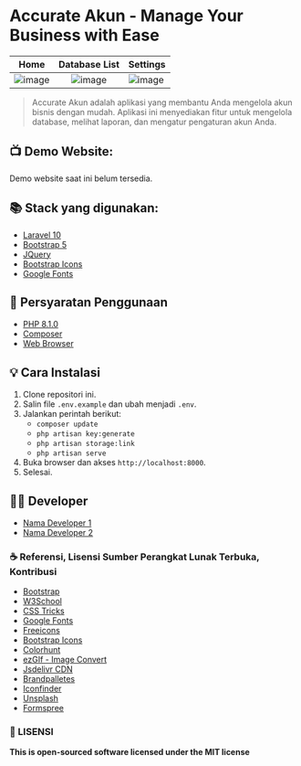 # Accurate Akun - Manage Your Business with Ease

| Home        | Database List | Settings    |
| ----------- | :-----------: | ----------- |
| ![image](#) |  ![image](#)  | ![image](#) |

> Accurate Akun adalah aplikasi yang membantu Anda mengelola akun bisnis dengan mudah. Aplikasi ini menyediakan fitur untuk mengelola database, melihat laporan, dan mengatur pengaturan akun Anda.

## 📺 Demo Website:

Demo website saat ini belum tersedia.

## 📚 Stack yang digunakan:

-   [Laravel 10](https://laravel.com/docs/10.x)
-   [Bootstrap 5](https://getbootstrap.com/docs/5.0/getting-started/introduction/)
-   [JQuery](https://jquery.com/)
-   [Bootstrap Icons](https://icons.getbootstrap.com/)
-   [Google Fonts](https://fonts.google.com/)

## 📝 Persyaratan Penggunaan

-   [PHP 8.1.0](https://www.php.net/downloads.php)
-   [Composer](https://getcomposer.org/download/)
-   [Web Browser](https://www.google.com/intl/id_id/chrome/)

## 💡 Cara Instalasi

1. Clone repositori ini.
2. Salin file `.env.example` dan ubah menjadi `.env`.
3. Jalankan perintah berikut:
    - `composer update`
    - `php artisan key:generate`
    - `php artisan storage:link`
    - `php artisan serve`
4. Buka browser dan akses `http://localhost:8000`.
5. Selesai.

## 👨‍💻 Developer

-   [Nama Developer 1]()
-   [Nama Developer 2]()

### ☕ Referensi, Lisensi Sumber Perangkat Lunak Terbuka, Kontribusi

-   [Bootstrap](https://getbootstrap.com/)
-   [W3School](https://w3school.com)
-   [CSS Tricks](https://csstricks.com)
-   [Google Fonts](https://fonts.google.com)
-   [Freeicons](https://freeicons.io/icon-list/iconly-essential-icons)
-   [Bootstrap Icons](https://icons.getbootstrap.com/)
-   [Colorhunt](https://colorhunt.co/)
-   [ezGIf - Image Convert](https://ezgif.com/png-to-webp/)
-   [Jsdelivr CDN](www.jsdelivr.com)
-   [Brandpalletes](https://brandpalettes.com)
-   [Iconfinder](https://www.iconfinder.com/iconsets/education-759)
-   [Unsplash](https://unsplash.com/)
-   [Formspree](https://formspree.io)

### 📜 LISENSI

**This is open-sourced software licensed under the MIT license**
